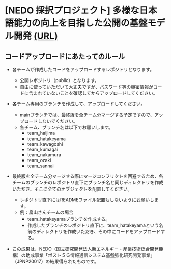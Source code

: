 # [NEDO 採択プロジェクト] 多様な日本語能力の向上を目指した公開の基盤モデル開発 [(URL)](https://weblab.t.u-tokyo.ac.jp/geniac_llm/)

## コードアップロードにあたってのルール
- 各チームが作成したコードをアップロードするレポジトリとなります。
  - 公開レポジトリ（public）となります。
  - 自由に使っていただいて大丈夫ですが、パスワード等の機密情報がコードに含まれていないことを確認してからアップロードしてください。
- 各チーム専用のブランチを作成して、アップロードしてください。
  - mainブランチでは、最終版を全チーム分マージする予定ですので、アップロードしないでください。
  - 各チーム、ブランチ名は以下でお願いします。
    - team_haijima
    - team_hatakeyama
    - team_kawagoshi
    - team_kumagai
    - team_nakamura
    - team_ozaki
    - team_sannai
- 最終版を全チーム分マージする際にマージコンフリクトを回避するため、各チームのブランチのレポジトリ直下にブランチ名と同じディレクトリを作成いただき、そこに全てのオブジェクトを配置してください。
  - レポジトリ直下にはREADMEファイル配置もしないようにお願いします。
  - 例：畠山さんチームの場合
    - team_hatakeyamaブランチを作成する。
    - 作成したブランチのレポジトリ直下に、team_hatakeyamaという名前のディレクトリを作成いただき、その中にコードをアップロードする。

- この成果は、NEDO（国立研究開発法人新エネルギー・産業技術総合開発機構）の助成事業「ポスト５Ｇ情報通信システム基盤強化研究開発事業」（JPNP20017）の結果得られたものです。